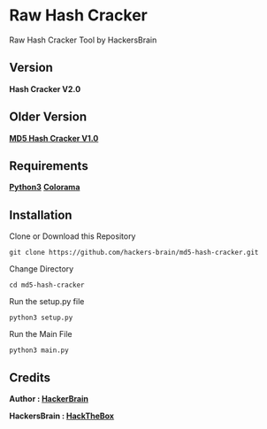 # Raw Hash Cracker
Raw Hash Cracker Tool by HackersBrain
## Version
**Hash Cracker V2.0**
## Older Version
**[MD5 Hash Cracker V1.0](https://github.com/hackers-brain/md5-hash-cracker.git)**

## Requirements
**[Python3](https://www.python.org/downloads/)**
**[Colorama](https://pypi.org/project/colorama/)**

## Installation
Clone or Download this Repository
```
git clone https://github.com/hackers-brain/md5-hash-cracker.git
```
Change Directory
```
cd md5-hash-cracker
```
Run the setup.py file
```
python3 setup.py
```
Run the Main File
```
python3 main.py
```
## Credits
**Author : [HackerBrain](https://github.com/hackers-brain/)**

**HackersBrain : [HackTheBox](http://www.hackthebox.eu/badge/image/303514)**
